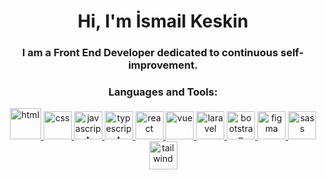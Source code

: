 <h1 align="center">Hi, I'm İsmail Keskin</h1>
<h3 align="center">I am a Front End Developer dedicated to continuous self-improvement.</h3>

<h3 align="center">Languages and Tools:</h3>
<p align="center"> 
  <a href="https://www.w3schools.com/html/" target="_blank"> <img src="https://upload.wikimedia.org/wikipedia/commons/6/61/HTML5_logo_and_wordmark.svg" alt="html" width="50" height="50"/> </a> 
  <a href="https://www.w3schools.com/css/" target="_blank"> <img src="https://upload.wikimedia.org/wikipedia/commons/6/62/CSS3_logo.svg" alt="css" width="45" height="45"/> </a> 
  <a href="https://developer.mozilla.org/en-US/docs/Web/JavaScript" target="_blank"> <img src="https://upload.wikimedia.org/wikipedia/commons/9/99/Unofficial_JavaScript_logo_2.svg" alt="javascript" width="45" height="45"/> </a> 
  <a href="https://www.typescriptlang.org/" target="_blank"> <img src="https://upload.wikimedia.org/wikipedia/commons/4/4c/Typescript_logo_2020.svg" alt="typescript" width="45" height="45"/> </a> 
  <a href="https://reactjs.org/" target="_blank"> <img src="https://upload.wikimedia.org/wikipedia/commons/a/a7/React-icon.svg" alt="react" width="45" height="45"/> </a>
  <a href="https://vuejs.org/" target="_blank"> <img src="https://upload.wikimedia.org/wikipedia/commons/9/95/Vue.js_Logo_2.svg" alt="vue" width="45" height="45"/> </a>
  <a href="https://laravel.com/docs/10.x" target="_blank"> <img src="https://upload.wikimedia.org/wikipedia/commons/9/9a/Laravel.svg" alt="laravel" width="45" height="45"/> </a>
  <a href="https://getbootstrap.com" target="_blank" > <img src="https://upload.wikimedia.org/wikipedia/commons/b/b2/Bootstrap_logo.svg" alt="bootstrap" width="45" height="45"/> </a> 
  <a href="https://www.figma.com/" target="_blank"> <img src="https://upload.wikimedia.org/wikipedia/commons/3/33/Figma-logo.svg" alt="figma" width="45" height="45" /> </a> 
  <a href="https://sass-lang.com" target="_blank"> <img src="https://upload.wikimedia.org/wikipedia/commons/9/96/Sass_Logo_Color.svg" alt="sass" width="45" height="45"/> </a>
  <a href="https://tailwindcss.com/" target="_blank"> <img src="https://upload.wikimedia.org/wikipedia/commons/d/d5/Tailwind_CSS_Logo.svg" alt="tailwind" width="45" height="45"/> </a>

</p>
